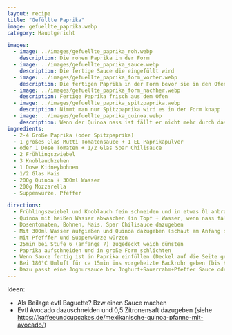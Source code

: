 ```yaml
---
layout: recipe
title: "Gefüllte Paprika"
image: gefuellte_paprika.webp
category: Hauptgericht

images:
  - image: ../images/gefuellte_paprika_roh.webp
    description: Die rohen Paprika in der Form
  - image: ../images/gefuellte_paprika_sauce.webp
    description: Die fertige Sauce die eingefüllt wird
  - image: ../images/gefuellte_paprika_form_vorher.webp
    description: Die fertigen Paprika in der Form bevor sie in den Ofen kommen
  - image: ../images/gefuellte_paprika_form_nachher.webp
    description: Fertige Paprika frisch aus dem Ofen
  - image: ../images/gefuellte_paprika_spitzpaprika.webp
    description: Nimmt man nur Spitzpaprika wird es in der Form knapp
  - image: ../images/gefuellte_paprika_quinoa.webp
    description: Wenn der Quinoa nass ist fällt er nicht mehr durch das Sieb
ingredients:
  - 2-4 Große Paprika (oder Spitzpaprika)
  - 1 großes Glas Mutti Tomatensauce + 1 EL Paprikapulver
  - oder 1 Dose Tomaten + 1/2 Glas Spar Chilisauce
  - 2 Frühlingszwiebel
  - 3 Knoblauchzehen
  - 1 Dose Kidneybohnen
  - 1/2 Glas Mais
  - 200g Quinoa + 300ml Wasser
  - 200g Mozzarella
  - Suppenwürze, Pfeffer

directions:
  - Frühlingszwiebel und Knoblauch fein schneiden und in etwas Öl anbraten
  - Quinoa mit heißen Wasser abwaschen (in Topf + Wasser, wenn nass fällt er nicht mehr durchs Sieb) und dazugeben
  - Dosentomaten, Bohnen, Mais, Spar Chilisauce dazugeben
  - Mit 300ml Wasser aufgießen und Quinoa dazugeben (schaut am Anfang sehr flüssig aus aber saugt sich mit der Zeit voll)
  - Mit Pfefffer und Suppenwürze würzen
  - 25min bei Stufe 6 (anfangs 7) zugedeckt weich dünsten
  - Paprika aufschneiden und in große Form schlichten
  - Wenn Sauce fertig ist in Paprika einfüllen (Deckel auf die Seite geben) und mit geschnittenem Mozzarella bedecken
  - Bei 180°C Umluft für ca 15min ins vorgeheizte Backrohr geben (bis Käse leicht braun ist)
  - Dazu passt eine Joghursauce bzw Joghurt+Sauerrahm+Pfeffer Sauce oder Bratkartoffeln
---
```


Ideen:

- Als Beilage evtl Baguette? Bzw einen Sauce machen
- Evtl Avocado dazuschneiden und 0,5 Zitronensaft dazugeben (siehe https://kaffeeundcupcakes.de/mexikanische-quinoa-pfanne-mit-avocado/)
